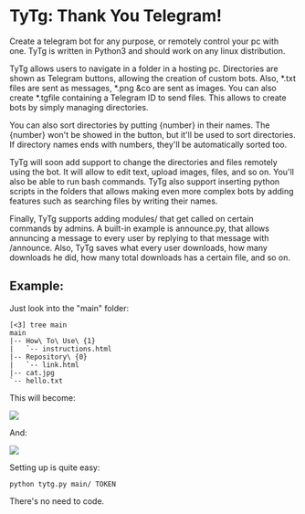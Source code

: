 # TyTg: Thank You Telegram!

Create a telegram bot for any purpose, or remotely control your pc with one. TyTg is written in Python3 and should work on any linux distribution.

TyTg allows users to navigate in a folder in a hosting pc. Directories are shown as Telegram buttons, allowing the creation of custom bots. Also, *.txt files are sent as messages, *.png &co are sent as images. You can also create *.tgfile containing a Telegram ID to send files. This allows to create bots by simply managing directories. 

You can also sort directories by putting {number} in their names. The {number} won't be showed in the button, but it'll be used to sort directories. If directory names ends with numbers, they'll be automatically sorted too.

TyTg will soon add support to change the directories and files remotely using the bot. It will allow to edit text, upload images, files, and so on. You'll also be able to run bash commands. TyTg also support inserting python scripts in the folders that allows making even more complex bots by adding features such as searching files by writing their names.

Finally, TyTg supports adding modules/ that get called on certain commands by admins. A built-in example is announce.py, that allows annuncing a message to every user by replying to that message with /announce. Also, TyTg saves what every user downloads, how many downloads he did, how many total downloads has a certain file, and so on.

## Example:

Just look into the "main" folder:

	[<3] tree main
	main
	|-- How\ To\ Use\ {1}
	|   `-- instructions.html
	|-- Repository\ {0}
	|   `-- link.html
	|-- cat.jpg
	`-- hello.txt


This will become:

![](https://raw.githubusercontent.com/veggero/tytg/master/tytg/meta/example.png) 

And:

![](https://raw.githubusercontent.com/veggero/tytg/master/tytg/meta/example2.png) 

Setting up is quite easy:

	python tytg.py main/ TOKEN
	
There's no need to code.
